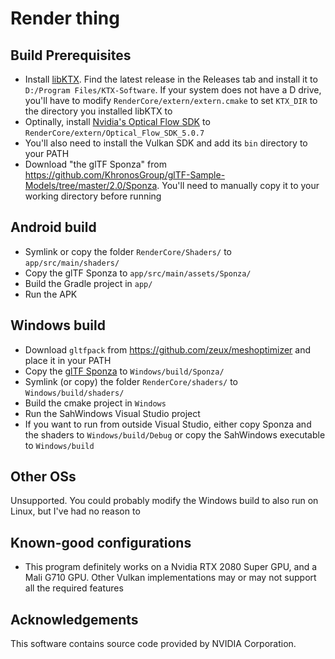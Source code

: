 # Render thing

## Build Prerequisites

- Install [libKTX](https://github.com/KhronosGroup/KTX-Software). Find the latest release in the Releases tab and install it to `D:/Program Files/KTX-Software`. If your system does not have a D drive, you'll have to modify `RenderCore/extern/extern.cmake` to set `KTX_DIR` to the directory you installed libKTX to
- Optinally, install [Nvidia's Optical Flow SDK](https://developer.nvidia.com/optical-flow-sdk) to `RenderCore/extern/Optical_Flow_SDK_5.0.7`
- You'll also need to install the Vulkan SDK and add its `bin` directory to your PATH
- Download "the glTF Sponza" from https://github.com/KhronosGroup/glTF-Sample-Models/tree/master/2.0/Sponza. You'll need to manually copy it to your working directory before running

## Android build

- Symlink or copy the folder `RenderCore/Shaders/` to `app/src/main/shaders/`
- Copy the glTF Sponza to `app/src/main/assets/Sponza/`
- Build the Gradle project in `app/`
- Run the APK

## Windows build
- Download `gltfpack` from https://github.com/zeux/meshoptimizer and place it in your PATH
- Copy the [glTF Sponza](https://github.com/KhronosGroup/glTF-Sample-Models/tree/master/2.0/Sponza) to `Windows/build/Sponza/`
- Symlink (or copy) the folder `RenderCore/shaders/` to `Windows/build/shaders/`
- Build the cmake project in `Windows`
- Run the SahWindows Visual Studio project
- If you want to run from outside Visual Studio, either copy Sponza and the shaders to `Windows/build/Debug` or copy the SahWindows executable to `Windows/build`

## Other OSs

Unsupported. You could probably modify the Windows build to also run on Linux, but I've had no reason to

## Known-good configurations

- This program definitely works on a Nvidia RTX 2080 Super GPU, and a Mali G710 GPU. Other Vulkan implementations may or may not support all the required features

## Acknowledgements

This software contains source code provided by NVIDIA Corporation.
